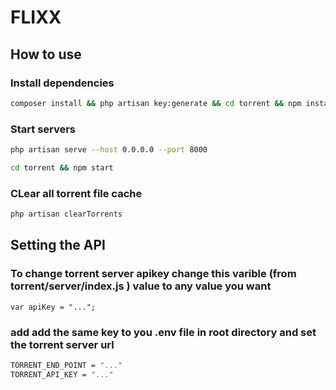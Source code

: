 # FLIXX

## How to use

### Install dependencies

```sh
composer install && php artisan key:generate && cd torrent && npm install
```

### Start servers

```sh
php artisan serve --host 0.0.0.0 --port 8000
```


```sh
cd torrent && npm start
```

### CLear all torrent file cache

```sh
php artisan clearTorrents
```

## Setting the API
### To change torrent server apikey change this varible (from torrent/server/index.js ) value to any value you want

```JS
var apiKey = "...";
```

### add add the same key to you .env file in root directory and set the torrent server url
```sh
TORRENT_END_POINT = "..."
TORRENT_API_KEY = "..."
```

